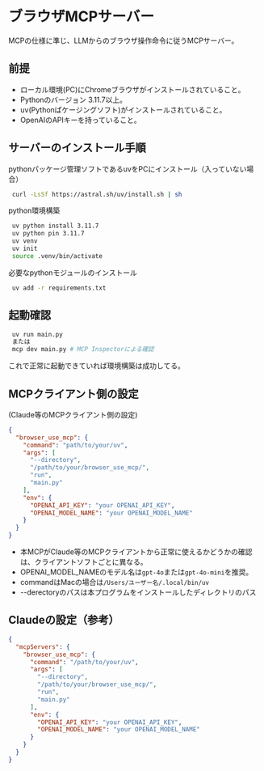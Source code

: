 # ブラウザMCPサーバー

MCPの仕様に準じ、LLMからのブラウザ操作命令に従うMCPサーバー。

## 前提
- ローカル環境(PC)にChromeブラウザがインストールされていること。  
- Pythonのバージョン 3.11.7以上。  
- uv(Pythonぱケージングソフト)がインストールされていること。
- OpenAIのAPIキーを持っていること。


## サーバーのインストール手順
pythonパッケージ管理ソフトであるuvをPCにインストール（入っていない場合）
```bash
 curl -LsSf https://astral.sh/uv/install.sh | sh
```

python環境構築
```bash
 uv python install 3.11.7
 uv python pin 3.11.7
 uv venv
 uv init
 source .venv/bin/activate
```

必要なpythonモジュールのインストール
```bash
 uv add -r requirements.txt
```

## 起動確認
```bash
 uv run main.py
 または
 mcp dev main.py # MCP Inspectorによる確認
```
これで正常に起動できていれば環境構築は成功してる。

## MCPクライアント側の設定
(Claude等のMCPクライアント側の設定)
```json
{
  "browser_use_mcp": {
    "command": "path/to/your/uv",
    "args": [
      "--directory",
      "/path/to/your/browser_use_mcp/",
      "run",
      "main.py"
    ],
    "env": {
      "OPENAI_API_KEY": "your OPENAI_API_KEY",
      "OPENAI_MODEL_NAME": "your OPENAI_MODEL_NAME"
    }
  }
}
```
- 本MCPがClaude等のMCPクライアントから正常に使えるかどうかの確認は、クライアントソフトごとに異なる。
- OPENAI_MODEL_NAMEのモデル名は`gpt-4o`または`gpt-4o-mini`を推奨。
- commandはMacの場合は`/Users/ユーザー名/.local/bin/uv`
- --derectoryのパスは本プログラムをインストールしたディレクトリのパス

## Claudeの設定（参考）

```json
{
  "mcpServers": {
    "browser_use_mcp": {
      "command": "/path/to/your/uv",
      "args": [
        "--directory",
        "/path/to/your/browser_use_mcp/",
        "run",
        "main.py"
      ],
      "env": {
        "OPENAI_API_KEY": "your OPENAI_API_KEY",
        "OPENAI_MODEL_NAME": "your OPENAI_MODEL_NAME"
      }
    }
  }
}
```
